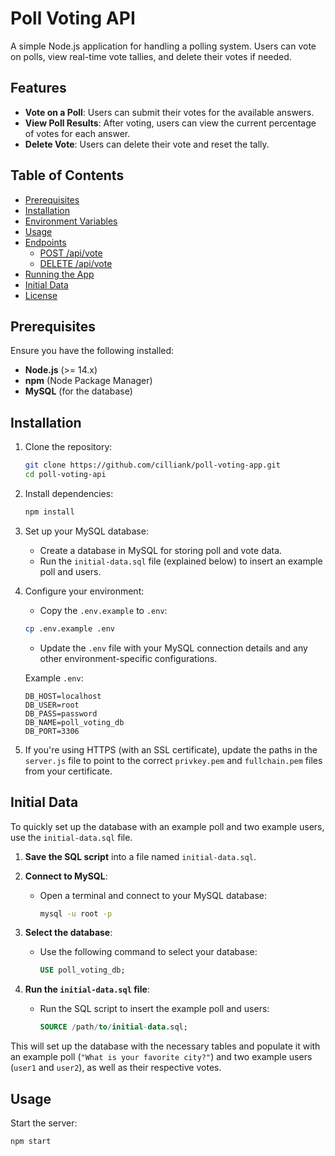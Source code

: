 # Poll Voting API

A simple Node.js application for handling a polling system. Users can vote on polls, view real-time vote tallies, and delete their votes if needed.

## Features

- **Vote on a Poll**: Users can submit their votes for the available answers.
- **View Poll Results**: After voting, users can view the current percentage of votes for each answer.
- **Delete Vote**: Users can delete their vote and reset the tally.

## Table of Contents

- [Prerequisites](#prerequisites)
- [Installation](#installation)
- [Environment Variables](#environment-variables)
- [Usage](#usage)
- [Endpoints](#endpoints)
  - [POST /api/vote](#post-apivote)
  - [DELETE /api/vote](#delete-apivote)
- [Running the App](#running-the-app)
- [Initial Data](#initial-data)
- [License](#license)

## Prerequisites

Ensure you have the following installed:

- **Node.js** (>= 14.x)
- **npm** (Node Package Manager)
- **MySQL** (for the database)

## Installation

1. Clone the repository:

    ```bash
    git clone https://github.com/cilliank/poll-voting-app.git
    cd poll-voting-api
    ```

2. Install dependencies:

    ```bash
    npm install
    ```

3. Set up your MySQL database:

    - Create a database in MySQL for storing poll and vote data.
    - Run the `initial-data.sql` file (explained below) to insert an example poll and users.

4. Configure your environment:

    - Copy the `.env.example` to `.env`:

    ```bash
    cp .env.example .env
    ```

    - Update the `.env` file with your MySQL connection details and any other environment-specific configurations.

    Example `.env`:

    ```plaintext
    DB_HOST=localhost
    DB_USER=root
    DB_PASS=password
    DB_NAME=poll_voting_db
    DB_PORT=3306
    ```

5. If you're using HTTPS (with an SSL certificate), update the paths in the `server.js` file to point to the correct `privkey.pem` and `fullchain.pem` files from your certificate.

## Initial Data

To quickly set up the database with an example poll and two example users, use the `initial-data.sql` file.

1. **Save the SQL script** into a file named `initial-data.sql`.

2. **Connect to MySQL**:
   - Open a terminal and connect to your MySQL database:
   
     ```bash
     mysql -u root -p
     ```

3. **Select the database**:
   - Use the following command to select your database:
   
     ```sql
     USE poll_voting_db;
     ```

4. **Run the `initial-data.sql` file**:
   - Run the SQL script to insert the example poll and users:
   
     ```sql
     SOURCE /path/to/initial-data.sql;
     ```

This will set up the database with the necessary tables and populate it with an example poll (`"What is your favorite city?"`) and two example users (`user1` and `user2`), as well as their respective votes.

## Usage

Start the server:

```bash
npm start
